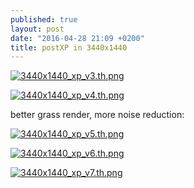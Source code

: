 ```yaml
---
published: true
layout: post
date: "2016-04-28 21:09 +0200"
title: postXP in 3440x1440
---
```

[![3440x1440_xp_v3.th.png](https://cdn.scrot.moe/images/2016/04/28/3440x1440_xp_v3.th.png)](https://cdn.scrot.moe/images/2016/04/28/3440x1440_xp_v3.png)

[![3440x1440_xp_v4.th.png](https://cdn.scrot.moe/images/2016/04/28/3440x1440_xp_v4.th.png)](https://cdn.scrot.moe/images/2016/04/28/3440x1440_xp_v4.png)

better grass render, more noise reduction:

[![3440x1440_xp_v5.th.png](https://cdn.scrot.moe/images/2016/04/29/3440x1440_xp_v5.th.png)](https://cdn.scrot.moe/images/2016/04/29/3440x1440_xp_v5.png) 

[![3440x1440_xp_v6.th.png](https://cdn.scrot.moe/images/2016/04/29/3440x1440_xp_v6.th.png)](https://cdn.scrot.moe/images/2016/04/29/3440x1440_xp_v6.png) 

[![3440x1440_xp_v7.th.png](https://cdn.scrot.moe/images/2016/04/29/3440x1440_xp_v7.th.png)](https://cdn.scrot.moe/images/2016/04/29/3440x1440_xp_v7.png)

